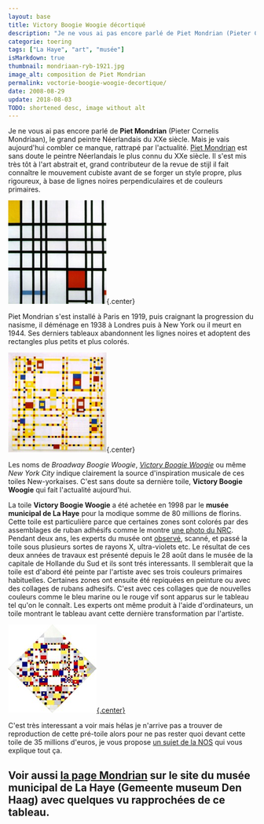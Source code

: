 ```yaml
---
layout: base
title: Victory Boogie Woogie décortiqué
description: "Je ne vous ai pas encore parlé de Piet Mondrian (Pieter Cornelis Mondriaan), le grand peintre Néerlandais du XXe siècle. Mais je vais aujourd'hui combler ce "
categorie: toering
tags: ["La Haye", "art", "musée"]
isMarkdown: true
thumbnail: mondriaan-ryb-1921.jpg
image_alt: composition de Piet Mondrian
permalink: voctorie-boogie-woogie-decortique/
date: 2008-08-29
update: 2018-08-03
TODO: shortened desc, image without alt
---
```


Je ne vous ai pas encore parlé de **Piet Mondrian** (Pieter Cornelis Mondriaan), le grand peintre Néerlandais du XXe siècle. Mais je vais aujourd'hui combler ce manque, rattrapé par l'actualité. [Piet Mondrian](http://fr.wikipedia.org/wiki/Piet_Mondrian) est sans doute le peintre Néerlandais le plus connu du XXe siècle. Il s'est mis très tôt à l'art abstrait et, grand contributeur de la revue de stijl il fait connaître le mouvement cubiste avant de se forger un style propre, plus rigoureux, à base de lignes noires perpendiculaires et de couleurs primaires.

![composition de Piet Mondrian](mondriaan-ryb-1921.jpg){.center}

Piet Mondrian s'est installé à Paris en 1919, puis craignant la progression du nasisme, il déménage en 1938 à Londres puis à New York ou il meurt en 1944. Ses derniers tableaux abandonnent les lignes noires et adoptent des rectangles plus petits et plus colorés. 

![Broadway Boogie Woogie](mondrian-broadway-1942.jpg){.center}

Les noms de *Broadway Boogie Woogie*, *[Victory Boogie Woogie](/voctorie-boogie-woogie-decortique)* ou même *New York City* indique clairement la source d'inspiration musicale de ces toiles New-yorkaises. C'est sans doute sa dernière toile, **Victory Boogie Woogie** qui fait l'actualité aujourd'hui.

La toile **Victory Boogie Woogie** a été achetée en 1998 par le **musée municipal de La Haye** pour la modique somme de 80 millions de florins. Cette toile est particulière parce que certaines zones sont colorés par des assemblages de ruban adhésifs comme le montre [une photo du NRC](http://www.nrc.nl/kunst/article1965147.ece/De_waarheid_van_Mondriaans_Victory). Pendant deux ans, les experts du musée ont [observé](http://www.parool.nl/parool/nl/22/Kunst/article/detail/29479/2008/08/28/Mondriaan-was-boogie-woogie.dhtml), scanné, et passé la toile sous plusieurs sortes de rayons X, ultra-violets etc. Le résultat de ces deux années de travaux est présenté depuis le 28 août dans le musée de la capitale de Hollande du Sud et ils sont trés interessants. Il semblerait que la toile est d'abord été peinte par l'artiste avec ses trois couleurs primaires habituelles. Certaines zones ont ensuite été repiquées en peinture ou avec des collages de rubans adhesifs. C'est avec ces collages que de nouvelles couleurs comme le bleu marine ou le rouge vif sont apparus sur le tableau tel qu'on le connaît. Les experts ont même produit à l'aide d'ordinateurs, un toile montrant le tableau avant cette dernière transformation par l'artiste.

[![](mondrian-victory-boogie-woogie-1944.jpg){.center}](http://www.gemeentemuseum.nl/index.php?id=031845)

C'est très interessant a voir mais hélas je n'arrive pas a trouver de reproduction de cette pré-toile alors pour ne pas rester quoi devant cette toile de 35 millions d'euros, je vous propose [un sujet de la NOS](http://www.nos.nl/nosjournaal/artikelen/2008/8/28/280808_boogie_woogie.html) qui vous explique tout ça.

Voir aussi [la page Mondrian](http://www.gemeentemuseum.nl/index.php?id=031845) sur le site du musée municipal de La Haye (Gemeente museum Den Haag) avec quelques vu rapprochées de ce tableau.
---